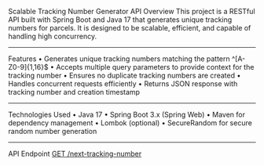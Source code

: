 Scalable Tracking Number Generator API
Overview
This project is a RESTful API built with Spring Boot and Java 17 that generates unique tracking numbers for parcels. It is designed to be scalable, efficient, and capable of handling high concurrency.
________________________________________
Features
•	Generates unique tracking numbers matching the pattern ^[A-Z0-9]{1,16}$
•	Accepts multiple query parameters to provide context for the tracking number
•	Ensures no duplicate tracking numbers are created
•	Handles concurrent requests efficiently
•	Returns JSON response with tracking number and creation timestamp
________________________________________
Technologies Used
•	Java 17
•	Spring Boot 3.x (Spring Web)
•	Maven for dependency management
•	Lombok (optional)
•	SecureRandom for secure random number generation
________________________________________
API Endpoint
[GET /next-tracking-number](http://localhost:8081/next-tracking-number?origin_country_id=MY&destination_country_id=ID&weight=1.234&created_at=2025-06-10T15:20:00%2B08:00&customer_id=de619854-b59b-425e-9db4-943979e1bd49&customer_name=RedBox%20Logistics&customer_slug=redbox-logistics)

